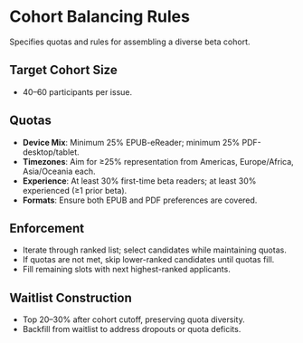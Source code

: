 # Cohort Balancing Rules

Specifies quotas and rules for assembling a diverse beta cohort.

## Target Cohort Size
- 40–60 participants per issue.

## Quotas
- **Device Mix**: Minimum 25% EPUB-eReader; minimum 25% PDF-desktop/tablet.
- **Timezones**: Aim for ≥25% representation from Americas, Europe/Africa, Asia/Oceania each.
- **Experience**: At least 30% first-time beta readers; at least 30% experienced (≥1 prior beta).
- **Formats**: Ensure both EPUB and PDF preferences are covered.

## Enforcement
- Iterate through ranked list; select candidates while maintaining quotas.
- If quotas are not met, skip lower-ranked candidates until quotas fill.
- Fill remaining slots with next highest-ranked applicants.

## Waitlist Construction
- Top 20–30% after cohort cutoff, preserving quota diversity.
- Backfill from waitlist to address dropouts or quota deficits.